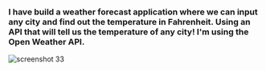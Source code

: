 ### I have build a weather forecast application where we can input any city and find out the temperature in Fahrenheit. Using an API that will tell us the temperature of any city! I'm using the Open Weather API. 

![screenshot 33](https://user-images.githubusercontent.com/37717564/44825739-d4f9a080-abc0-11e8-8229-84ecaa9fd408.png)
